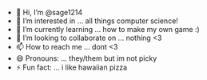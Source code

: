 - 👋 Hi, I’m @sage1214
- 👀 I’m interested in ... all things computer science!
- 🌱 I’m currently learning ... how to make my own game :)
- 💞️ I’m looking to collaborate on ... nothing <3
- 📫 How to reach me ... dont <3
- 😄 Pronouns: ... they/them but im not picky
- ⚡ Fun fact: ... i like hawaiian pizza

<!---
sage1214/sage1214 is a ✨ special ✨ repository because its `README.md` (this file) appears on your GitHub profile.
You can click the Preview link to take a look at your changes.
--->
